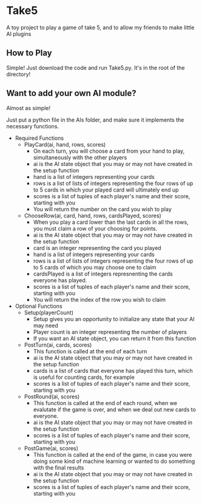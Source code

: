 # Take5
A toy project to play a game of take 5, and to allow my friends to make little AI plugins

## How to Play
Simple! Just download the code and run Take5.py. It's in the root of the directory!

## Want to add your own AI module?
Almost as simple!

Just put a python file in the AIs folder, and make sure it implements the necessary functions.

* Required Functions
  * PlayCard(ai, hand, rows, scores)
    * On each turn, you will choose a card from your hand to play, simultaneously with the other players
    * ai is the AI state object that you may or may not have created in the setup function
    * hand is a list of integers representing your cards
    * rows is a list of lists of integers representing the four rows of up to 5 cards in which your played card will ultimately end up
    * scores is a list of tuples of each player's name and their score, starting with you
    * You will return the number on the card you wish to play
  * ChooseRow(ai, card, hand, rows, cardsPlayed, scores)
    * When you play a card lower than the last cards in all the rows, you must claim a row of your choosing for points.
    * ai is the AI state object that you may or may not have created in the setup function
    * card is an integer representing the card you played
    * hand is a list of integers representing your cards
    * rows is a list of lists of integers representing the four rows of up to 5 cards of which you may choose one to claim
    * cardsPlayed is a list of integers represnenting the cards everyone has played.
    * scores is a list of tuples of each player's name and their score, starting with you
    * You will return the index of the row you wish to claim
* Optional Functions
  * Setup(playerCount)
    * Setup gives you an opportunity to initialize any state that your AI may need
    * Player count is an integer representing the number of players
    * If you want an AI state object, you can return it from this function
  * PostTurn(ai, cards, scores)
    * This function is called at the end of each turn
    * ai is the AI state object that you may or may not have created in the setup function
    * cards is a list of cards that everyone has played this turn, which is useful for counting cards, for example
    * scores is a list of tuples of each player's name and their score, starting with you
  * PostRound(ai, scores)
    * This function is called at the end of each round, when we evalutate if the game is over, and when we deal out new cards to everyone.
    * ai is the AI state object that you may or may not have created in the setup function
    * scores is a list of tuples of each player's name and their score, starting with you
  * PostGame(ai, scores)
    * This function is called at the end of the game, in case you were doing some kind of machine learning or wanted to do something with the final results
    * ai is the AI state object that you may or may not have created in the setup function
    * scores is a list of tuples of each player's name and their score, starting with you
